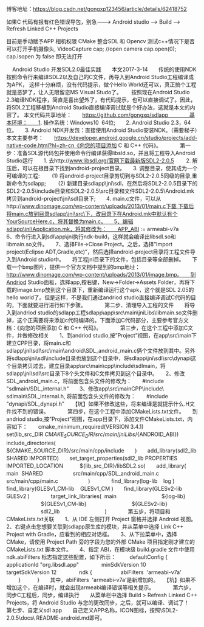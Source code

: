 博客地址：https://blog.csdn.net/gongxp123456/article/details/62418752

如果C 代码有报有红色错误导包，别急---> Android studio --> Build --> Refresh Linked C++ Projects

目前是手动赋予APP 相机权限
CMake 整合SDL 和 Opencv 测试c++情况下是否可以打开手机摄像头,
VideoCapture cap;
    //open camera
    cap.open(0);
    cap.isopen 为 false 即无法打开


    Android Studio 开发SDL2.0最佳实践　　本文2017-3-14　　传统的使用NDK按照命令行来编译SDL2以及自己的C文件，再导入到Android Studio工程编译成为APK，
这样十分麻烦，没有代码提示，做个Hello World还可以，真正搞个工程就是恶梦了，让人无限留恋MS Visual Studo了。　　
按照现在Android Studio 2.3编译NDK程序，简直是喜出望外了，有代码提示，也可以直接调试了。因此，将SDL2工程移植到Android Studio直接编译调试就是个好办法，这就是本文的内容了。
本文代码共享地址：　　https://github.com/gongxp/sdlapp　　　　基本环境：　　1. 操作系统：Windows10  64位;　　2. Android Studio 2.3，64位。　　3. Android NDK开发包：直接使用Android Studio安装NDK。（需要梯子）　
　本文主要参考：　　https://developer.android.google.cn/studio/projects/add-native-code.html?hl=zh-cn《向您的项目添加 C 和 C++ 代码》。　　　　第一步：准备SDL源代码包并使用命令行编译获得libsld.so，并且将工程导入Android Studio运行　　1. 去http://www.libsdl.org/官网下载最新版SDL2-2.0.5 　　2. 解压后，可以在根目录下找到android-project目录。　　3. 调整目录，使其成为一个可编译的工程:　　 (1) 将android-project目录剪切到与SDL2-2.0.5同级的目录,重新命令为sdlapp;　　 (2) 新建目录sdlapp\jni\sdl，在然后将SDL2-2.0.5目录下的SDL2-2.0.5\include目录和SDL2-2.0.5\src目录和文件SDL2-2.0.5\Android.mk拷贝到android-project\jni\sdl目录下;　　4. main.c文件，可以从http://www.dinomage.com/wp-content/uploads/2013/01/main.c下载,下载后将main.c放到目录sdlapp\jni\src\下，改目录下在Android.mk中默认有个YourSourceHere.c，将其替换为main.c。　　5、编辑sdlapp\jni\Application.mk，将其修改为：　　APP_ABI := armeabi-v7a　　6、命令行进入到sdl\app\jni执行ndk-build，这样就会编译出libsdl.so和libmain.so文件。　　7、选择File->Close Project。之后，选择”Import project(Eclipse ADT,Gradle,etc)”，然后选择android-project目录将工程文件导入到Android studio中。　　将工程jni目录下的文件，包括目录等全部删掉。　　下载一个bmp图片，提供一个官方文档中提到的bmp地址：http://www.dinomage.com/wp-content/uploads/2013/01/image.bmp。　　到Andriod Studio面板，选择app,按右键，New->Folder->Assets Folder，再将下载的image.bmp放到这个目录下，重新编译运行这个apk，这个就是SDL 2.05的hello world了。但是这样，不是我们通过andriod studio直接编译调试C代码的目的，下面就要进行进行如下步骤。　　　　第二步、清理导入工程的文件　　将导入到andriod studio的sdlapp工程sdlapp\app\src\main\jniLibs\libmain.so文件删掉，这个正需要将来添加c代码编译的。下面添加C代码部分，主要参考官方文档：《向您的项目添加 C 和 C++ 代码》。　　　　第三步，在这个工程中添加C文件，并做修改相关　　1、到andriod studio,按”Project”视图，在app\src\main下建立CPP目录，将main.c和sdlapp\jni\sdl\src\main\android\SDL_android_main.c俩个文件放到其中。另外将sdlapp\jni\sdl\include目录也放到这个目录中，将sdlapp\jni\sdl\src\dynapi这个目录拷贝过去，建立目录app\src\main\cpp\include\sdlmain，将sdlapp\jni\sdl\src目录下8个头文件和C文件拷贝到这个目录中。　　2、修改SDL_android_main.c，将前面包含头文件的修改为：　　#include "sdlmain/SDL_internal.h"　　3、修改app\src\mainCPP\include\ sdlmain\SDL_internal.h, 将前面包含头文件的修改为：　　#include "dynapi/SDL_dynapi.h"　　【坑】如果不修改这些，将来编译是就提示什么.H文件找不到的错误。　　　　第四步，在这个工程中添加CMakeLists.txt文件。　　到andriod studio,按”Project”视图，在app目录下，添加文件CMakeLists.txt，内容如下：　　cmake_minimum_required(VERSION 3.4.1)　　　　set(lib_src_DIR ${CMAKE_SOURCE_DIR}/src/main/jniLibs/${ANDROID_ABI})　　include_directories(　　     ${CMAKE_SOURCE_DIR}/src/main/cpp/include　　)　　add_library(sdl2_lib SHARED IMPORTED)　　set_target_properties(sdl2_lib PROPERTIES IMPORTED_LOCATION　　    ${lib_src_DIR}/libSDL2.so)　　add_library( main  SHARED　　             src/main/cpp/SDL_android_main.c　　             src/main/cpp/main.c　　             )　　　　find_library(log-lib    log )　　find_library(GLESv1_CM-lib    GLESv1_CM )　　find_library(GLESv2-lib    GLESv2 )　　　　target_link_libraries(  main　　                       ${log-lib}　　                       ${GLESv1_CM-lib}　　                       ${GLESv2-lib}　　                       sdl2_lib　　                       )　　　　第五步，将项目和CMakeLists.txt关联　　1、从 IDE 左侧打开 Project 窗格并选择 Android 视图。　　2、右键点击您想要关联到sdlapp原生库的模块，并从菜单中选择 Link C++ Project with Gradle，应看到的相应对话框。　　3、从下拉菜单中，选择 CMake，请使用 Project Path 旁的字段为您的外部 CMake 项目指定刚才建立的CMakeLists.txt 脚本文件。　　4、指定 ABI，在模块级 build.gradle 文件中使用 ndk.abiFilters 标志指定这些配置，如下所示：　　  defaultConfig {　　        applicationId "org.libsdl.app"　　        minSdkVersion 10　　        targetSdkVersion 12　　        ndk {　　            abiFilters  'armeabi-v7a'　　        }　　    }　　其中，abiFilters  'armeabi-v7a'是新增加的。　　【坑】如果不增加这个，在编译时，就会出现armeabi编译错误等相关提示。　　　　第六步，同步C工程后，同步，编译执行　　从菜单栏中选择 Build > Refresh Linked C++ Projects，将 Android Studio 与您的更改同步，之后，就可以编译、调试了！　　　　第七步、自定义sdl app　　自己定义APP名称，ICON图标，按照\SDL2-2.0.5\docs\ README-android.md即可。



